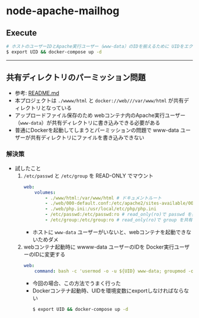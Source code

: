 # node-apache-mailhog

## Execute

```bash
# ホストのユーザーIDとApache実行ユーザー（www-data）のIDを揃えるために UIDをエクスポートしながら起動する
$ export UID && docker-compose up -d
```

***

## 共有ディレクトリのパーミッション問題
- 参考: [README.md](../../README.md)
- 本プロジェクトは `./wwww/html` と `docker://web///var/www/html` が共有ディレクトリとなっている
- アップロードファイル保存のため webコンテナ内のApache実行ユーザー（`www-data`）が共有ディレクトリに書き込みできる必要がある
- 普通にDockerを起動してしまうとパーミッションの問題で www-data ユーザーが共有ディレクトリにファイルを書き込みできない

### 解決策
- 試したこと
    1. `/etc/passwd` と `/etc/group` を READ-ONLY でマウント
        ```yaml
        web:
            volumes:
                - ./www/html:/var/www/html # ドキュメントルート
                - ./web/000-default.conf:/etc/apache2/sites-available/000-default.conf
                - ./web/php.ini:/usr/local/etc/php/php.ini
                - /etc/passwd:/etc/passwd:ro # read_only(ro)で passwd を共有
                - /etc/group:/etc/group:ro # read_only(ro)で group を共有
        ```
        - ホストに `www-data` ユーザーがいないと、webコンテナを起動できないためダメ
    2. webコンテナ起動時に wwww-data ユーザーのIDを Docker実行ユーザーのIDに変更する
        ```yaml
        web:
            command: bash -c 'usermod -o -u ${UID} www-data; groupmod -o -g ${UID} www-data; apachectl -D FOREGROUND'
        ```
        - 今回の場合、この方法でうまく行った
        - Dockerコンテナ起動時、UIDを環境変数にexportしなければならない
            ```bash
            $ export UID && docker-compose up -d
            ```

